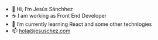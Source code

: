 - 👋 Hi, I’m Jesús Sánchhez
- ☕ I am working as Front End Developer
- 🌱 I’m currently learning React and some other technlogies
- 📫 hola@jesuschez.com
